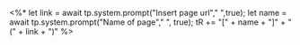 <%* 
let link = await tp.system.prompt("Insert page url"," ",true);
let name = await tp.system.prompt("Name of page"," ", true);
tR += "[" + name + "]" + "(" + link + ")"
%>